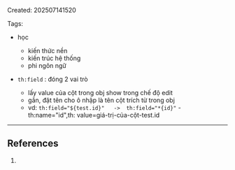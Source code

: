 Created: 202507141520

Tags: 

- học
	- kiến thức nền
	- kiến trúc hệ thống
	- phi ngôn ngữ

- `th:field` : đóng 2 vai trò
	- lấy value của cột trong obj show trong chế độ edit
	- gắn, đặt tên cho ô nhập là tên cột trích từ trong obj
	- vd: `th:field="${test.id}"   ->  th:field="*{id}"`  - th:name="id",th: value=giá-trị-của-cột-test.id

-----
## References
1.
